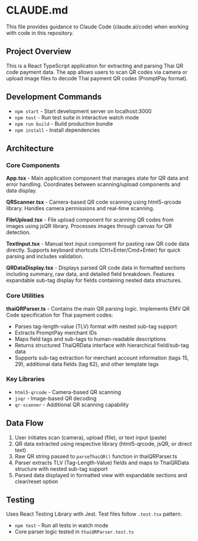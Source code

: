 # CLAUDE.md

This file provides guidance to Claude Code (claude.ai/code) when working with code in this repository.

## Project Overview

This is a React TypeScript application for extracting and parsing Thai QR code payment data. The app allows users to scan QR codes via camera or upload image files to decode Thai payment QR codes (PromptPay format).

## Development Commands

- `npm start` - Start development server on localhost:3000
- `npm test` - Run test suite in interactive watch mode
- `npm run build` - Build production bundle
- `npm install` - Install dependencies

## Architecture

### Core Components

**App.tsx** - Main application component that manages state for QR data and error handling. Coordinates between scanning/upload components and data display.

**QRScanner.tsx** - Camera-based QR code scanning using html5-qrcode library. Handles camera permissions and real-time scanning.

**FileUpload.tsx** - File upload component for scanning QR codes from images using jsQR library. Processes images through canvas for QR detection.

**TextInput.tsx** - Manual text input component for pasting raw QR code data directly. Supports keyboard shortcuts (Ctrl+Enter/Cmd+Enter) for quick parsing and includes validation.

**QRDataDisplay.tsx** - Displays parsed QR code data in formatted sections including summary, raw data, and detailed field breakdown. Features expandable sub-tag display for fields containing nested data structures.

### Core Utilities

**thaiQRParser.ts** - Contains the main QR parsing logic. Implements EMV QR Code specification for Thai payment codes:
- Parses tag-length-value (TLV) format with nested sub-tag support
- Extracts PromptPay merchant IDs
- Maps field tags and sub-tags to human-readable descriptions
- Returns structured ThaiQRData interface with hierarchical field/sub-tag data
- Supports sub-tag extraction for merchant account information (tags 15, 29), additional data fields (tag 62), and other template tags

### Key Libraries

- `html5-qrcode` - Camera-based QR scanning
- `jsqr` - Image-based QR decoding
- `qr-scanner` - Additional QR scanning capability

## Data Flow

1. User initiates scan (camera), upload (file), or text input (paste)
2. QR data extracted using respective library (html5-qrcode, jsQR, or direct text)
3. Raw QR string passed to `parseThaiQR()` function in thaiQRParser.ts
4. Parser extracts TLV (Tag-Length-Value) fields and maps to ThaiQRData structure with nested sub-tag support
5. Parsed data displayed in formatted view with expandable sections and clear/reset option

## Testing

Uses React Testing Library with Jest. Test files follow `.test.tsx` pattern.

- `npm test` - Run all tests in watch mode
- Core parser logic tested in `thaiQRParser.test.ts`